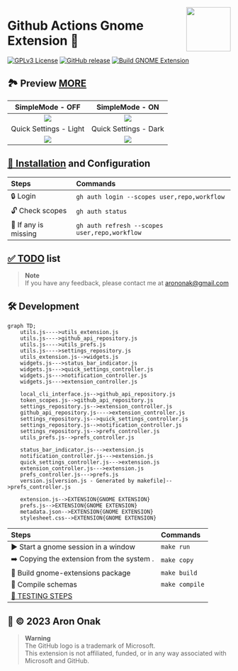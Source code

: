 [<img src="https://github.com/arononak/github-actions-gnome-extension/blob/main/docs/get-it.png?raw=true" height="100" align="right">](https://extensions.gnome.org/extension/5973/github-actions/)

# Github Actions Gnome Extension 🧩

[![GPLv3 License](https://img.shields.io/badge/License-GPL%20v3-yellow.svg)](https://opensource.org/licenses/)
[![GitHub release](https://img.shields.io/github/v/release/arononak/github-actions-gnome-extension)](https://github.com/arononak/github-actions-gnome-extension/releases/latest)
[![Build GNOME Extension](https://github.com/arononak/github-actions-gnome-extension/actions/workflows/main.yml/badge.svg)](https://github.com/arononak/github-actions-gnome-extension/actions/workflows/main.yml)

## 🏞 Preview [MORE](./docs/SCREENSHOTS.md)

| SimpleMode - OFF                                                                                                 | SimpleMode - ON                                                                                                 |
|:----------------------------------------------------------------------------------------------------------------:|:---------------------------------------------------------------------------------------------------------------:|
| ![](https://github.com/arononak/github-actions-gnome-extension/blob/main/docs/menu_full.png?raw=true)            | ![](https://github.com/arononak/github-actions-gnome-extension/blob/main/docs/menu_simple.png?raw=true)         |
| Quick Settings - Light                                                                                           | Quick Settings - Dark                                                                                           |
| ![](https://github.com/arononak/github-actions-gnome-extension/blob/main/docs/quick_settings_light.png?raw=true) | ![](https://github.com/arononak/github-actions-gnome-extension/blob/main/docs/quick_settings_dark.png?raw=true) |

## [🔨 Installation](https://github.com/cli/cli/blob/trunk/docs/install_linux.md) and Configuration

| Steps                | Commands                                      |
|:---------------------|:----------------------------------------------|
| 🔒 Login             | `gh auth login --scopes user,repo,workflow`   |
| 🔓 Check scopes      | `gh auth status`                              |
| 🔄 If any is missing | `gh auth refresh --scopes user,repo,workflow` |

## [✅️ TODO](./docs/TODO.md) list

> **Note**<br>
> If you have any feedback, please contact me at arononak@gmail.com

## 🛠 Development

```mermaid
graph TD;
    utils.js---->utils_extension.js
    utils.js---->github_api_repository.js
    utils.js---->utils_prefs.js
    utils.js---->settings_repository.js
    utils_extension.js-->widgets.js
    widgets.js--->status_bar_indicator.js
    widgets.js--->quick_settings_controller.js
    widgets.js--->notification_controller.js
    widgets.js--->extension_controller.js

    local_cli_interface.js-->github_api_repository.js
    token_scopes.js-->github_api_repository.js
    settings_repository.js-->extension_controller.js
    github_api_repository.js---->extension_controller.js
    settings_repository.js-->quick_settings_controller.js
    settings_repository.js-->notification_controller.js
    settings_repository.js-->prefs_controller.js
    utils_prefs.js-->prefs_controller.js

    status_bar_indicator.js--->extension.js
    notification_controller.js--->extension.js
    quick_settings_controller.js--->extension.js
    extension_controller.js--->extension.js
    prefs_controller.js--->prefs.js
    version.js[version.js - Generated by makefile]-->prefs_controller.js

    extension.js-->EXTENSION{GNOME EXTENSION}
    prefs.js-->EXTENSION{GNOME EXTENSION}
    metadata.json-->EXTENSION{GNOME EXTENSION}
    stylesheet.css-->EXTENSION{GNOME EXTENSION}
```

| Steps                                       | Commands       |
|:--------------------------------------------|:---------------|
| ▶️ Start a gnome session in a window         | `make run`     |
| ➡️ Copying the extension from the system .   | `make copy`    |
| 🔨 Build gnome-extensions package           | `make build`   |
| 🔄 Compile schemas                          | `make compile` |
| [🦍 TESTING STEPS](./docs/TESTING_STEPS.md) |                |

## 📝 © 2023 Aron Onak

> **Warning**<br>
> The GitHub logo is a trademark of Microsoft.<br>
> This extension is not affiliated, funded, or in any way associated with Microsoft and GitHub.
